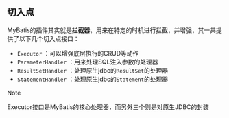 ## 切入点
MyBatis的插件其实就是**拦截器**，用来在特定的时机进行拦截，并增强，其一共提供了以下几个切入点接口：
- `Executor` ：可以增强底层执行的CRUD等动作
- `ParameterHandler` ：用来处理SQL注入参数的处理器
- `ResultSetHandler` ：处理原生jdbc的`ResultSet`的处理器
- `StatementHandler` ：处理原生jdbc的`Statement`的处理器
> [!NOTE]
> Executor接口是MyBatis的核心处理器，而另外三个则是对原生JDBC的封装



